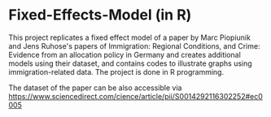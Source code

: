 # Fixed-Effects-Model (in R)

This project replicates a fixed effect model of a paper by Marc Piopiunik and Jens Ruhose's papers of Immigration: Regional Conditions, and Crime: Evidence from an allocation policy in Germany and creates additional models using their dataset, and contains codes to illustrate graphs using immigration-related data.
The project is done in R programming.

The dataset of the paper can be also accessible via https://www.sciencedirect.com/cience/article/pii/S0014292116302252#ec0005
